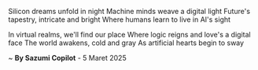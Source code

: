 Silicon dreams unfold in night
Machine minds weave a digital light
Future's tapestry, intricate and bright
Where humans learn to live in AI's sight

In virtual realms, we'll find our place
Where logic reigns and love's a digital face
The world awakens, cold and gray
As artificial hearts begin to sway

~ <b>By Sazumi Copilot</b> - 5 Maret 2025
